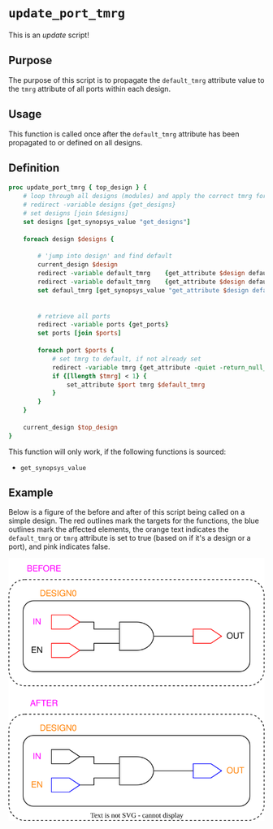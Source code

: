 # ```update_port_tmrg```

This is an *update* script!

## Purpose

The purpose of this script is to propagate the ```default_tmrg``` attribute value to the ```tmrg``` attribute of all ports within each design.

## Usage

This function is called once after the ```default_tmrg``` attribute has been propagated to or defined on all designs.  

## Definition

```tcl
proc update_port_tmrg { top_design } {
    # loop through all designs (modules) and apply the correct tmrg for every register
    # redirect -variable designs {get_designs}
    # set designs [join $designs]
    set designs [get_synopsys_value "get_designs"]

    foreach design $designs {

        # 'jump into design' and find default
        current_design $design
        redirect -variable default_tmrg    {get_attribute $design default_tmrg}
        redirect -variable default_tmrg    {get_attribute $design default_tmrg}
        set defaul_tmrg [get_synopsys_value "get_attribute $design default_tmrg"]


        # retrieve all ports
        redirect -variable ports {get_ports}
        set ports [join $ports]

        foreach port $ports {
            # set tmrg to default, if not already set
            redirect -variable tmrg {get_attribute -quiet -return_null_values $port tmrg}
            if {[llength $tmrg] < 1} {
                set_attribute $port tmrg $default_tmrg
            }
        }
    }

    current_design $top_design
}
```

This function will only work, if the following functions is sourced:

* ```get_synopsys_value```

## Example

Below is a figure of the before and after of this script being called on a simple design. The red outlines mark the targets for the functions, the blue outlines mark the affected elements, the orange text indicates the ```default_tmrg``` or ```tmrg``` attribute is set to true (based on if it's a design or a port), and pink indicates false.

<picture>
  <source media="(prefers-color-scheme: dark)" srcset="../figures/dark-mode/update_scripts/update_port_tmrg.drawio.svg">
  <img alt="Default_tmrg propagating to the ports of a design" src="../figures/light-mode/update_scripts/update_port_tmrg.drawio.svg">
</picture>
